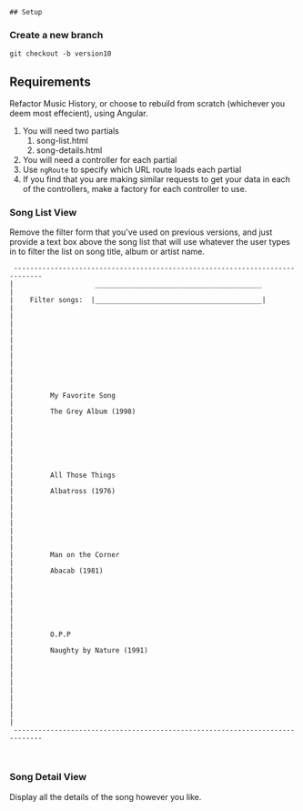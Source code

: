 	## Setup

### Create a new branch

`git checkout -b version10`

## Requirements

Refactor Music History, or choose to rebuild from scratch (whichever you deem most effecient), using Angular.

1. You will need two partials
    1. song-list.html
    1. song-details.html
1. You will need a controller for each partial
1. Use `ngRoute` to specify which URL route loads each partial
1. If you find that you are making similar requests to get your data in each of the controllers, make a factory for each controller to use.

### Song List View

Remove the filter form that you've used on previous versions, and just provide a text box above the song list that will use whatever the user types in to filter the list on song title, album or artist name.

```
 -----------------------------------------------------------------------------
|                    _________________________________________                |
|    Filter songs:  |_________________________________________|               |
|                                                                             |
|                                                                             |
|                                                                             |
|                                                                             |
|                                                                             |
|         My Favorite Song                                                    |
|         The Grey Album (1998)                                               |
|                                                                             |
|                                                                             |
|                                                                             |
|         All Those Things                                                    |
|         Albatross (1976)                                                    |
|                                                                             |
|                                                                             |
|                                                                             |
|         Man on the Corner                                                   |
|         Abacab (1981)                                                       |
|                                                                             |
|                                                                             |
|                                                                             |
|         O.P.P                                                               |
|         Naughty by Nature (1991)                                            |
|                                                                             |
|                                                                             |
|                                                                             |
|                                                                             |
 -----------------------------------------------------------------------------



```

### Song Detail View

Display all the details of the song however you like.
